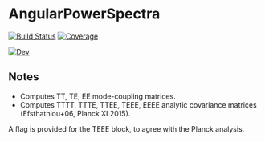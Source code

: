 # AngularPowerSpectra

[![Build Status](https://github.com/xzackli/AngularPowerSpectra.jl/workflows/CI/badge.svg)](https://github.com/xzackli/AngularPowerSpectra.jl/actions)
[![Coverage](https://codecov.io/gh/xzackli/AngularPowerSpectra.jl/branch/master/graph/badge.svg)](https://codecov.io/gh/xzackli/AngularPowerSpectra.jl)
 <!--- [![Stable](https://img.shields.io/badge/docs-stable-blue.svg)](https://xzackli.github.io/AngularPowerSpectra.jl/stable) ---> 
[![Dev](https://img.shields.io/badge/docs-dev-blue.svg)](https://xzackli.github.io/AngularPowerSpectra.jl/dev)

## Notes

* Computes TT, TE, EE mode-coupling matrices.
* Computes TTTT, TTTE, TTEE, TEEE, EEEE analytic covariance matrices (Efsthathiou+06, Planck XI 2015).

A flag is provided for the TEEE block, to agree with the Planck analysis.
